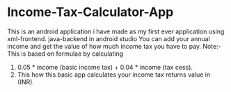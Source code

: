# Income-Tax-Calculator-App
This is an android application i have made as my first ever application using xml-frontend. java-backend in android studio
You can add your annual income and get the value of how much income tax you have to pay.
Note:-This is based on formulae by calculating
1. 0.05 * income (basic income tax) + 0.04 * income (tax cess).
2. This how this basic app calculates your income tax returns value in (INR).
